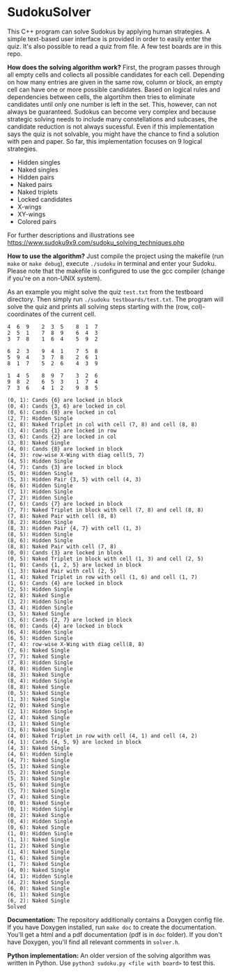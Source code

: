 # SudokuSolver
This C++ program can solve Sudokus by applying human strategies. A simple text-based user interface is provided in order to easily enter the quiz. It's also possible to read a quiz from file. A few test boards are in this repo.

**How does the solving algorithm work?** First, the program passes through all empty cells and collects all possible candidates for each cell. Depending on how many entries are given in the same row, column or block, an empty cell can have one or more possible candidates. Based on logical rules and dependencies between cells, the algortihm then tries to eliminate candidates until only one number is left in the set. This, however, can not always be guaranteed. Sudokus can become very complex and because strategic solving needs to include many constellations and subcases, the candidate reduction is not always sucessful. Even if this implementation says the quiz is not solvable, you might have the chance to find a solution with pen and paper. So far, this implementation focuses on 9 logical strategies.

* Hidden singles
* Naked singles
* Hidden pairs
* Naked pairs
* Naked triplets
* Locked candidates
* X-wings
* XY-wings
* Colored pairs

For further descriptions and illustrations see https://www.sudoku9x9.com/sudoku_solving_techniques.php

**How to use the algorithm?** Just compile the project using the makefile (run `make` or `make debug`), execute `./sudoku` in terminal and enter your Sudoku. Please note that the makefile is configured to use the gcc compiler (change if you're on a non-UNIX system).

As an example you might solve the quiz `test.txt` from the testboard directory. Then simply run `./sudoku testboards/test.txt`. The program will solve the quiz and prints all solving steps starting with the (row, col)-coordinates of the current cell.
```
4  6  9    2  3  5    8  1  7    
2  5  1    7  8  9    6  4  3    
3  7  8    1  6  4    5  9  2    

6  2  3    9  4  1    7  5  8    
5  9  4    3  7  8    2  6  1    
8  1  7    5  2  6    4  3  9    

1  4  5    8  9  7    3  2  6    
9  8  2    6  5  3    1  7  4    
7  3  6    4  1  2    9  8  5    

(0, 1): Cands {6} are locked in block
(0, 4): Cands {3, 6} are locked in col
(0, 6): Cands {8} are locked in col
(2, 7): Hidden Single
(2, 8): Naked Triplet in col with cell (7, 8) and cell (8, 8)
(3, 4): Cands {1} are locked in row
(3, 6): Cands {2} are locked in col
(3, 8): Naked Single
(4, 0): Cands {8} are locked in block
(4, 3): row-wise X-Wing with diag cell(5, 7)
(4, 5): Hidden Single
(4, 7): Cands {3} are locked in block
(5, 0): Hidden Single
(5, 3): Hidden Pair {3, 5} with cell (4, 3)
(6, 6): Hidden Single
(7, 1): Hidden Single
(7, 2): Hidden Single
(7, 6): Cands {7} are locked in block
(7, 7): Naked Triplet in block with cell (7, 8) and cell (8, 8)
(7, 8): Naked Pair with cell (8, 8)
(8, 2): Hidden Single
(8, 3): Hidden Pair {4, 7} with cell (1, 3)
(8, 5): Hidden Single
(8, 6): Hidden Single
(8, 8): Naked Pair with cell (7, 8)
(0, 0): Cands {3} are locked in block
(0, 5): Naked Triplet in block with cell (1, 3) and cell (2, 5)
(1, 0): Cands {1, 2, 5} are locked in block
(1, 3): Naked Pair with cell (2, 5)
(1, 4): Naked Triplet in row with cell (1, 6) and cell (1, 7)
(1, 6): Cands {4} are locked in block
(2, 5): Hidden Single
(2, 8): Naked Single
(3, 2): Hidden Single
(3, 4): Hidden Single
(3, 5): Naked Single
(3, 6): Cands {2, 7} are locked in block
(6, 0): Cands {4} are locked in block
(6, 4): Hidden Single
(6, 5): Hidden Single
(7, 4): row-wise X-Wing with diag cell(8, 8)
(7, 6): Naked Single
(7, 7): Naked Single
(7, 8): Hidden Single
(8, 0): Hidden Single
(8, 3): Naked Single
(8, 4): Hidden Single
(8, 8): Naked Single
(0, 5): Naked Single
(1, 3): Naked Single
(2, 0): Naked Single
(2, 1): Hidden Single
(2, 4): Naked Single
(3, 1): Naked Single
(3, 6): Naked Single
(4, 0): Naked Triplet in row with cell (4, 1) and cell (4, 2)
(4, 1): Cands {4, 5, 9} are locked in block
(4, 3): Naked Single
(4, 6): Hidden Single
(4, 7): Naked Single
(5, 1): Naked Single
(5, 2): Naked Single
(5, 3): Naked Single
(5, 6): Naked Single
(5, 7): Naked Single
(7, 4): Naked Single
(0, 0): Naked Single
(0, 1): Hidden Single
(0, 2): Naked Single
(0, 4): Hidden Single
(0, 6): Naked Single
(1, 0): Hidden Single
(1, 1): Naked Single
(1, 2): Naked Single
(1, 4): Naked Single
(1, 6): Naked Single
(1, 7): Naked Single
(4, 0): Naked Single
(4, 1): Hidden Single
(4, 2): Naked Single
(6, 0): Naked Single
(6, 1): Naked Single
(6, 2): Naked Single
Solved
```
**Documentation:** The repository additionally contains a Doxygen config file. If you have Doxygen installed, run `make doc` to create the documentation. You'll get a html and a pdf documentation (pdf is in `doc` folder). If you don't have Doxygen, you'll find all relevant comments in `solver.h`.

**Python implementation:** An older version of the solving algorithm was written in Python. Use `python3 sudoku.py <file with board>` to test this.